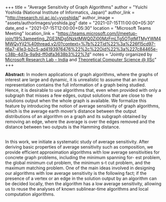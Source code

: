 +++
title = "Average Sensitivity of Graph Algorithms"
author = "Yuichi Yoshida (National Institute of Informatics, Japan)"
author_link = "http://research.nii.ac.jp/~yyoshida/"
author_image = "assets/authorImages/yoshida.jpg"
date = "2021-07-15T11:00:00+05:30"
date_end = "2021-07-15T12:00:00+05:30"
location = "Microsoft Teams Meeting"
location_link = "https://teams.microsoft.com/l/meetup-join/19%3ameeting_ZGE3NDg5NzktMWQ0Zi00MzFmLTg5OTgtMTMyYWM4MWQyYjI2%40thread.v2/0?context=%7b%22Tid%22%3a%226f15cd97-f6a7-41e3-b2c5-ad4193976476%22%2c%22Oid%22%3a%227c84465e-c38b-4d7a-9a9d-ff0dfa3638b3%22%7d"
notes = "Jointly organized by <a href = "https://www.microsoft.com/en-us/research/lab/microsoft-research-india/" target= "_blank">Microsoft Research Lab - India</a> and <a href='https://www.csa.iisc.ac.in/theoretical-computer-science/' target= "_blank">Theoretical Computer Science @ IISc</a>"
+++

<b>Abstract:</b> In modern applications of graph algorithms, where the graphs of interest are large and dynamic, it is
unrealistic to assume that an input representation contains the full information of a graph being studied. Hence, it is
desirable to use algorithms that, even when provided with only a subgraph that misses a few edges, output solutions
that are close to the solutions output when the whole graph is available. We formalize this feature by introducing the
notion of average sensitivity of graph algorithms, which is the average earth mover’s distance between the output
distributions of an algorithm on a graph and its subgraph obtained by removing an edge, where the average is over the
edges removed and the distance between two outputs is the Hamming distance.<br><br>

In this work, we initiate a systematic study of average sensitivity. After deriving basic properties of average
sensitivity such as composition, we provide efficient approximation algorithms with low average sensitivities for
concrete graph problems, including the minimum spanning for- est problem, the global minimum cut problem, the
minimum s-t cut problem, and the maximum matching problem. One of the main ideas involved in designing our algorithms
with low average sensitivity is the following fact; if the presence of a vertex or an edge in the solution output by
an algorithm can be decided locally, then the algorithm has a low average sensitivity, allowing us to reuse the analyses
of known sublinear-time algorithms and local computation algorithms.